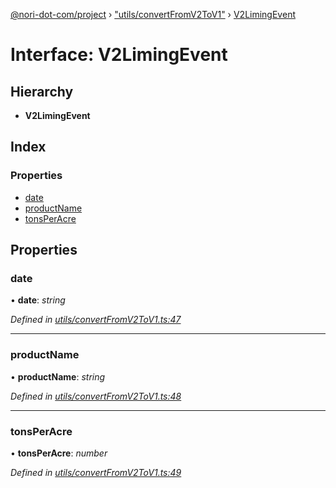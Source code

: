 [@nori-dot-com/project](../README.md) › ["utils/convertFromV2ToV1"](../modules/_utils_convertfromv2tov1_.md) › [V2LimingEvent](_utils_convertfromv2tov1_.v2limingevent.md)

# Interface: V2LimingEvent

## Hierarchy

* **V2LimingEvent**

## Index

### Properties

* [date](_utils_convertfromv2tov1_.v2limingevent.md#date)
* [productName](_utils_convertfromv2tov1_.v2limingevent.md#productname)
* [tonsPerAcre](_utils_convertfromv2tov1_.v2limingevent.md#tonsperacre)

## Properties

###  date

• **date**: *string*

*Defined in [utils/convertFromV2ToV1.ts:47](https://github.com/nori-dot-eco/nori-dot-com/blob/1131583/packages/project/src/utils/convertFromV2ToV1.ts#L47)*

___

###  productName

• **productName**: *string*

*Defined in [utils/convertFromV2ToV1.ts:48](https://github.com/nori-dot-eco/nori-dot-com/blob/1131583/packages/project/src/utils/convertFromV2ToV1.ts#L48)*

___

###  tonsPerAcre

• **tonsPerAcre**: *number*

*Defined in [utils/convertFromV2ToV1.ts:49](https://github.com/nori-dot-eco/nori-dot-com/blob/1131583/packages/project/src/utils/convertFromV2ToV1.ts#L49)*
